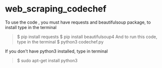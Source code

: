 # web_scraping_codechef

To use the code , you must have requests and beautifulsoup package, to install type in the terminal
> $ pip install requests
> $ pip install beautifulsoup4
And to run this code, type in the terminal
> $ python3 codechef.py

If you don't have python3 installed, type in terminal
> $ sudo apt-get install python3
